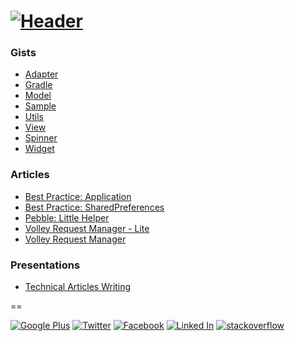 [![Header](/assets/images/general/readme-header.png)](http://yakivmospan.github.io/android-codeview)
==
### Gists

- [Adapter](/gists/adapter)
- [Gradle](/gists//gradle)
- [Model](/gists/model)
- [Sample](/gists/sample)
- [Utils](/gists/utils)
- [View](/gists/view)
- [Spinner](/gists/spinner)
- [Widget](/gists/widget)

### Articles

- [Best Practice: Application](/articles/android/best%20practice/Best%20Practice.%20Application.md)
- [Best Practice: SharedPreferences](/articles/android/best%20practice/Best%20Practice.%20SharedPreferences.md)
- [Pebble: Little Helper](/articles/pebble/Pebble.%20Little%20Helper.md)
- [Volley Request Manager - Lite](/articles/android/http/Volley%20Request%20Manager%20-%20Lite.md)
- [Volley Request Manager](/articles/android/http/Volley%20Request%20Manager.md)

### Presentations

- [Technical Articles Writing](https://docs.google.com/presentation/d/1lsmhkqeZ0YfFejhAsymV0UpWauw4lffJ6rdOY_covOo/edit#slide=id.p)

==

[![Google Plus](/assets/images/social/google_plus.png)](https://plus.google.com/+YakivMospan)
[![Twitter](/assets/images/social/twitter.png)](https://twitter.com/yakivmospan)
[![Facebook](/assets/images/social/facebook.png)](https://www.facebook.com/yakiv.mospan)
[![Linked In](/assets/images/social/linkedin.png)](https://www.linkedin.com/pub/yakiv-mospan/a8/a92/823)
[![stackoverflow](/assets/images/social/stackoverflow.png)](http://stackoverflow.com/users/1805989/yakiv-mospan)
